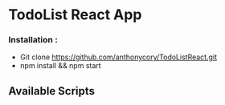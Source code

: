 # TodoList React App

### Installation :
- Git clone https://github.com/anthonycory/TodoListReact.git <br>
- npm install && npm start

## Available Scripts

